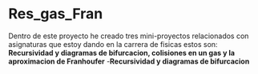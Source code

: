 # Res_gas_Fran

Dentro de este proyecto he creado tres mini-proyectos relacionados con asignaturas que estoy dando en la carrera de fisicas estos son:
**Recursividad y diagramas de bifurcacion, colisiones en un gas y la aproximacion de Franhoufer**
-**Recursividad y diagramas de bifurcacion**
